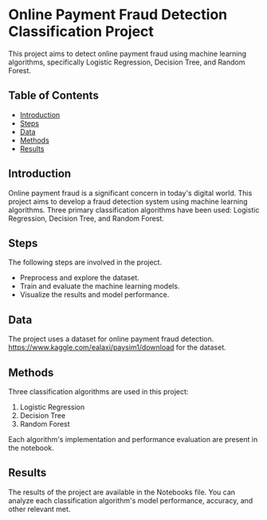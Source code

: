 # Online Payment Fraud Detection Classification Project

This project aims to detect online payment fraud using machine learning algorithms, specifically Logistic Regression, Decision Tree, and Random Forest.

## Table of Contents

- [Introduction](#introduction)
- [Steps](#Steps)
- [Data](#data)
- [Methods](#methods)
- [Results](#results)


## Introduction

Online payment fraud is a significant concern in today's digital world. This project aims to develop a fraud detection system using machine learning algorithms. Three primary classification algorithms have been used: Logistic Regression, Decision Tree, and Random Forest.

## Steps

The following steps are involved in the project. 

- Preprocess and explore the dataset.
- Train and evaluate the machine learning models.
- Visualize the results and model performance.

## Data

The project uses a dataset for online payment fraud detection. https://www.kaggle.com/ealaxi/paysim1/download
for the dataset. 

## Methods

Three classification algorithms are used in this project:

1. Logistic Regression
2. Decision Tree
3. Random Forest

Each algorithm's implementation and performance evaluation are present in the notebook.

## Results

The results of the project are available in the Notebooks file. You can analyze each classification algorithm's model performance, accuracy, and other relevant met.

